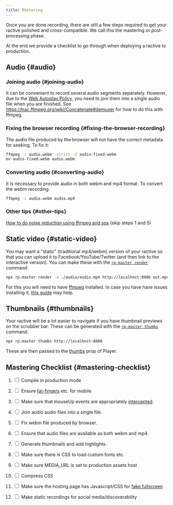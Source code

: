 ```yaml
---
title: Mastering
---
```


Once you are done recording, there are still a few steps required to get your ractive polished and cross-compatible. We call this the mastering or post-processing phase.

At the end we provide a checklist to go through when deploying a ractive to production.

## Audio {#audio}

### Joining audio {#joining-audio}

It can be convenient to record several audio segments separately. However, due to the <a href="https://developer.mozilla.org/en-US/docs/Web/Media/Autoplay_guide#The_play()_method">Web Autoplay Policy</a>, you need to join them into a single audio file when you are finished. See <a href="https://trac.ffmpeg.org/wiki/Concatenate#demuxer">https://trac.ffmpeg.org/wiki/Concatenate#demuxer</a> for how to do this with ffmpeg.

### Fixing the browser recording {#fixing-the-browser-recording}
The audio file produced by the browser will not have the correct metadata for seeking. To fix it:

```bash
ffmpeg -i audio.webm -strict -2 audio-fixed.webm
mv audio-fixed.webm audio.webm
```

### Converting audio {#converting-audio}
It is necessary to provide audio in both webm and mp4 format. To convert the webm recording:

```bash
ffmpeg -i audio.webm audio.mp4
```

### Other tips {#other-tips}

[How to do noise reduction using ffmpeg and sox](http://www.zoharbabin.com/how-to-do-noise-reduction-using-ffmpeg-and-sox/) (skip steps 1 and 5)

## Static video {#static-video}

You may want a "static" (traditional mp4/webm) version of your ractive so that you can upload it to Facebook/YouTube/Twitter (and then link to the interactive version). You can make these with the [`rp-master render`](/docs/rp-master/render) command:

```bash
npx rp-master render -a ./audio/audio.mp4 http://localhost:8080 out.mp4
```

For this you will need to have [ffmpeg](https://ffmpeg.org/download.html) installed. In case you have have issues installing it, [this guide](https://github.com/adaptlearning/adapt_authoring/wiki/Installing-FFmpeg) may help.

## Thumbnails {#thumbnails}

Your ractive will be a lot easier to navigate if you have thumbnail previews on the scrubber bar. These can be generated with the [`rp-master thumbs`](/docs/rp-master/thumbs) command:

```bash
npx rp-master thumbs http://localhost:8080
```

These are then passed to the [thumbs](/docs/reference/Player#thumbs) prop of Player.

## Mastering Checklist {#mastering-checklist}

1. <input type="checkbox"/> Compile in production mode

1. <input type="checkbox"/> Ensure <a href="/docs/guide/mobile#fat-fingers">fat-fingers</a> etc. for mobile

1. <input type="checkbox"/> Make sure that mouseUp events are appropriately <a href="/docs/guide/mobile#canvas-clicks">intercepted</a>.

1. <input type="checkbox"/> Join audio audio files into a single file.

1. <input type="checkbox"/> Fix webm file produced by browser.

1. <input type="checkbox"/> Ensure that audio files are available as both webm and mp4.

1. <input type="checkbox"/> Generate thumbnails and add highlights.

1. <input type="checkbox"/> Make sure there is CSS to load custom fonts etc.
1. <input type="checkbox"/> Make sure MEDIA_URL is set to production assets host
1. <input type="checkbox"/> Compress CSS
1. <input type="checkbox"/> Make sure the hosting page has Javascript/CSS for <a href="/docs/guide/mobile#fake-fullscreen">fake fullscreen</a>
1. <input type="checkbox"/> Make static recordings for social media/discoverability